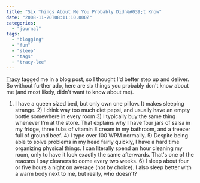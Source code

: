 ```yaml
---
title: "Six Things About Me You Probably Didn&#039;t Know"
date: "2008-11-20T08:11:10.000Z"
categories: 
  - "journal"
tags: 
  - "blogging"
  - "fun"
  - "sleep"
  - "tags"
  - "tracy-lee"
---
```


[Tracy](http://www.tracy-lee.com) tagged me in a blog post, so I thought I'd better step up and deliver. So without further ado, here are six things you probably don't know about me (and most likely, didn't want to know about me).

1) I have a queen sized bed, but only own one pillow. It makes sleeping strange. 2) I drink way too much diet pepsi, and usually have an empty bottle somewhere in every room 3) I typically buy the same thing whenever I'm at the store. That explains why I have four jars of salsa in my fridge, three tubs of vitamin E cream in my bathroom, and a freezer full of ground beef. 4) I type over 100 WPM normally. 5) Despite being able to solve problems in my head fairly quickly, I have a hard time organizing physical things. I can literally spend an hour cleaning my room, only to have it look exactly the same afterwards. That's one of the reaosns I pay cleaners to come every two weeks. 6) I sleep about four or five hours a night on average (not by choice). I also sleep better with a warm body next to me, but really, who doesn't?
